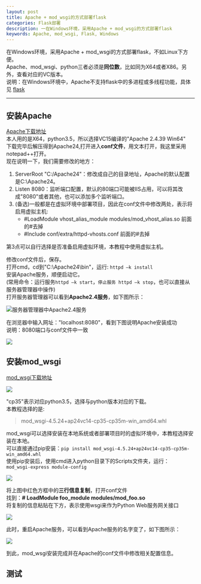 ```yaml
---
layout: post
title: Apache + mod_wsgi的方式部署flask
categories: Flask部署
description: 一在Windows环境，采用Apache + mod_wsgi的方式部署flask
keywords: Apache, mod_wsgi, Flask, Windows
---
```


在Windows环境，采用Apache + mod_wsgi的方式部署flask，不如Linux下方便。    
Apache、mod_wsgi、python三者必须是**同位数**，比如同为X64或者X86。另外，查看对应的VC版本。  
说明：在Windows环境中，Apache不支持flask中的多进程或多线程功能，具体见 [flask](http://flask.pocoo.org/docs/1.0/deploying/mod_wsgi/)  

****
## 安装Apache
[Apache下载地址](https://www.apachelounge.com/download/)  
本人用的是X64，python3.5，所以选择VC15编译的"Apache 2.4.39 Win64"  
下载完毕后解压得到Apache24,打开进入**conf文件**，用文本打开，我这里采用notepad++打开。  
现在说明一下，我们需要修改的地方：  

1. ServerRoot "C:/Apache24"：修改成自己的目录地址，Apache的默认配置是C:\Apache24。  
2. Listen 8080：监听端口配置，默认的80端口可能被IIS占用，可以将其改成"8080"或者其他，也可以添加多个监听端口。  
3. (备选)一般都是在虚拟环境中部署项目，因此在conf文件中修改两处，表示将启用虚拟主机:  
	* #LoadModule vhost_alias_module modules/mod_vhost_alias.so  前面的#去掉
	* #Include conf/extra/httpd-vhosts.conf 前面的#去掉  

第3点可以自行选择是否准备启用虚拟环境，本教程中使用虚拟主机。  
  
修改conf文件后，保存。   
打开cmd，cd到"C:\Apache24\bin"，运行: ```httpd –k install```  
安装Apache服务，顺便启动它。  
(常用命令：运行服务```httpd –k start```，```停止服务 httpd –k stop```，也可以直接从服务器管理器中操作)  
打开服务器管理器可以看到**Apache2.4服务**，如下图所示：
 
![](https://ws1.sinaimg.cn/large/005v4RA1ly1g29grijjq5j30ma09x75d.jpg "服务器管理器中Apache2.4服务")  
  
在浏览器中输入网址："localhost:8080"，看到下图说明Apache安装成功  
说明：8080端口与conf文件中一致	
   
![](https://ws1.sinaimg.cn/large/005v4RA1ly1g2a9upnwtsj30l5053mxg.jpg)	
	
## 安装mod_wsgi
[mod_wsgi下载地址](https://www.lfd.uci.edu/~gohlke/pythonlibs/#mod_wsgi?tdsourcetag=s_pctim_aiomsg)	  
  
![](https://ws1.sinaimg.cn/large/005v4RA1ly1g2aa2t2y02j30q507rq3q.jpg)  
  
"cp35"表示对应python3.5，选择与python版本对应的下载。  
本教程选择的是:  

>mod_wsgi-4.5.24+ap24vc14-cp35-cp35m-win_amd64.whl  

mod_wsgi可以选择安装在本地系统或者部署项目时的虚拟环境中，本教程选择安装在本地。  
可以直接通过pip安装：```pip install mod_wsgi-4.5.24+ap24vc14-cp35-cp35m-win_amd64.whl```  
使用pip安装后，使用cmd进入python目录下的Scripts文件夹，运行：  
```mod_wsgi-express module-config ```  

![](https://ws1.sinaimg.cn/large/005v4RA1ly1g2aau8twvej30r70630ss.jpg)  
  
将上图中红色方框中的**三行信息复制**，打开conf文件  
找到：**# LoadModule foo_module modules/mod_foo.so**  
将复制的信息粘贴在下方，表示使用wsgi来作为Python Web服务网关接口  
  
![](https://ws1.sinaimg.cn/large/005v4RA1ly1g2ab0l6156j30xz06zq36.jpg)  
  
 此时，重启Apache服务，可以看到Apache服务的名字变了，如下图所示：  
  
 ![](https://ws1.sinaimg.cn/large/005v4RA1ly1g2ab44jxqfj30d209bt8v.jpg)  
   
 到此，mod_wsgi安装完成并在Apache的conf文件中修改相关配置信息。  
 ## 测试
 